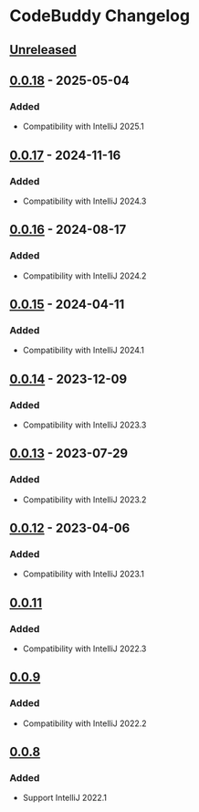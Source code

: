 <!-- Keep a Changelog guide -> https://keepachangelog.com -->

# CodeBuddy Changelog

## [Unreleased]

## [0.0.18] - 2025-05-04

### Added

- Compatibility with IntelliJ 2025.1

## [0.0.17] - 2024-11-16

### Added

- Compatibility with IntelliJ 2024.3

## [0.0.16] - 2024-08-17

### Added

- Compatibility with IntelliJ 2024.2

## [0.0.15] - 2024-04-11

### Added

- Compatibility with IntelliJ 2024.1

## [0.0.14] - 2023-12-09

### Added

- Compatibility with IntelliJ 2023.3

## [0.0.13] - 2023-07-29

### Added

- Compatibility with IntelliJ 2023.2

## [0.0.12] - 2023-04-06

### Added

- Compatibility with IntelliJ 2023.1

## [0.0.11]

### Added

- Compatibility with IntelliJ 2022.3

## [0.0.9]

### Added

- Compatibility with IntelliJ 2022.2

## [0.0.8]

### Added

- Support IntelliJ 2022.1

[Unreleased]: https://github.com/srizzo/code-buddy-plugin/compare/v0.0.18...HEAD
[0.0.18]: https://github.com/srizzo/code-buddy-plugin/compare/v0.0.17...v0.0.18
[0.0.17]: https://github.com/srizzo/code-buddy-plugin/compare/v0.0.16...v0.0.17
[0.0.16]: https://github.com/srizzo/code-buddy-plugin/compare/v0.0.15...v0.0.16
[0.0.15]: https://github.com/srizzo/code-buddy-plugin/compare/v0.0.14...v0.0.15
[0.0.14]: https://github.com/srizzo/code-buddy-plugin/compare/v0.0.13...v0.0.14
[0.0.13]: https://github.com/srizzo/code-buddy-plugin/compare/v0.0.12...v0.0.13
[0.0.12]: https://github.com/srizzo/code-buddy-plugin/compare/v0.0.11...v0.0.12
[0.0.11]: https://github.com/srizzo/code-buddy-plugin/compare/v0.0.9...v0.0.11
[0.0.9]: https://github.com/srizzo/code-buddy-plugin/compare/v0.0.8...v0.0.9
[0.0.8]: https://github.com/srizzo/code-buddy-plugin/commits/v0.0.8
